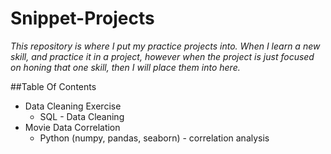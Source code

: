 # Snippet-Projects

*This repository is where I put my practice projects into. When I learn a new skill, and practice it in a project, however when the project is just focused on honing that one skill, then I will place them into here.*

##Table Of Contents
- Data Cleaning Exercise
	- SQL - Data Cleaning
- Movie Data Correlation
	- Python (numpy, pandas, seaborn) - correlation analysis
